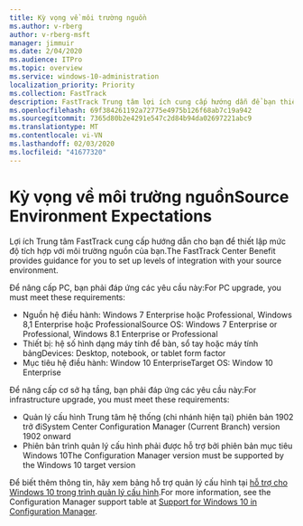```yaml
---
title: Kỳ vọng về môi trường nguồn
ms.author: v-rberg
author: v-rberg-msft
manager: jimmuir
ms.date: 2/04/2020
ms.audience: ITPro
ms.topic: overview
ms.service: windows-10-administration
localization_priority: Priority
ms.collection: FastTrack
description: FastTrack Trung tâm lợi ích cung cấp hướng dẫn để bạn thiết lập mức độ tích hợp với môi trường nguồn của bạn để triển khai Windows 10.
ms.openlocfilehash: 69f384261192a72775e4975b126f68ab7c19a942
ms.sourcegitcommit: 7365d80b2e4291e547c2d84b94da02697221abc9
ms.translationtype: MT
ms.contentlocale: vi-VN
ms.lasthandoff: 02/03/2020
ms.locfileid: "41677320"
---
```

# <a name="source-environment-expectations"></a><span data-ttu-id="a5915-103">Kỳ vọng về môi trường nguồn</span><span class="sxs-lookup"><span data-stu-id="a5915-103">Source Environment Expectations</span></span>

<span data-ttu-id="a5915-104">Lợi ích Trung tâm FastTrack cung cấp hướng dẫn cho bạn để thiết lập mức độ tích hợp với môi trường nguồn của bạn.</span><span class="sxs-lookup"><span data-stu-id="a5915-104">The FastTrack Center Benefit provides guidance for you to set up levels of integration with your source environment.</span></span>
  
<span data-ttu-id="a5915-105">Để nâng cấp PC, bạn phải đáp ứng các yêu cầu này:</span><span class="sxs-lookup"><span data-stu-id="a5915-105">For PC upgrade, you must meet these requirements:</span></span>

- <span data-ttu-id="a5915-106">Nguồn hệ điều hành: Windows 7 Enterprise hoặc Professional, Windows 8,1 Enterprise hoặc Professional</span><span class="sxs-lookup"><span data-stu-id="a5915-106">Source OS: Windows 7 Enterprise or Professional, Windows 8.1 Enterprise or Professional</span></span>
- <span data-ttu-id="a5915-107">Thiết bị: hệ số hình dạng máy tính để bàn, sổ tay hoặc máy tính bảng</span><span class="sxs-lookup"><span data-stu-id="a5915-107">Devices: Desktop, notebook, or tablet form factor</span></span>
- <span data-ttu-id="a5915-108">Mục tiêu hệ điều hành: Window 10 Enterprise</span><span class="sxs-lookup"><span data-stu-id="a5915-108">Target OS: Window 10 Enterprise</span></span>

<span data-ttu-id="a5915-109">Để nâng cấp cơ sở hạ tầng, bạn phải đáp ứng các yêu cầu này:</span><span class="sxs-lookup"><span data-stu-id="a5915-109">For infrastructure upgrade, you must meet these requirements:</span></span>   

- <span data-ttu-id="a5915-110">Quản lý cấu hình Trung tâm hệ thống (chi nhánh hiện tại) phiên bản 1902 trở đi</span><span class="sxs-lookup"><span data-stu-id="a5915-110">System Center Configuration Manager (Current Branch) version 1902 onward</span></span> 
- <span data-ttu-id="a5915-111">Phiên bản trình quản lý cấu hình phải được hỗ trợ bởi phiên bản mục tiêu Windows 10</span><span class="sxs-lookup"><span data-stu-id="a5915-111">The Configuration Manager version must be supported by the Windows 10 target version</span></span>

<span data-ttu-id="a5915-112">Để biết thêm thông tin, hãy xem bảng hỗ trợ quản lý cấu hình tại [hỗ trợ cho Windows 10 trong trình quản lý cấu hình](https://docs.microsoft.com/sccm/core/plan-design/configs/support-for-windows-10).</span><span class="sxs-lookup"><span data-stu-id="a5915-112">For more information, see the Configuration Manager support table at [Support for Windows 10 in Configuration Manager](https://docs.microsoft.com/sccm/core/plan-design/configs/support-for-windows-10).</span></span>
  

 